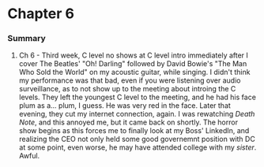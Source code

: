 # Chapter 6

### Summary

1. Ch 6 - Third week, C level no shows at C level intro immediately after I cover The Beatles' "Oh! Darling" followed by David Bowie's "The Man Who Sold the World" on my acoustic guitar, while singing. I didn't think my performance was that bad, even if you were listening over audio surveillance, as to not show up to the meeting about introing the C levels. They left the youngest C level to the meeting, and he had his face plum as a... plum, I guess. He was very red in the face. Later that evening, they cut my internet connection, again. I was rewatching _Death Note_, and this annoyed me, but it came back on shortly. The horror show begins as this forces me to finally look at my Boss' LinkedIn, and realizing the CEO not only held some good governemnt position with DC at some point, even worse, he may have attended college with my _sister_. Awful.
